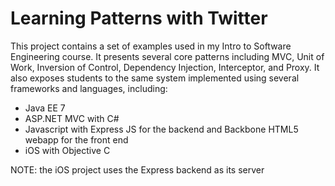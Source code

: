 Learning Patterns with Twitter
==============

This project contains a set of examples used in my Intro to Software Engineering course. It presents several core patterns including MVC, Unit of Work, Inversion of Control, Dependency Injection, Interceptor, and Proxy. It also exposes students to the same system implemented using several frameworks and languages, including:

* Java EE 7
* ASP.NET MVC with C#
* Javascript with Express JS for the backend and Backbone HTML5 webapp for the front end
* iOS with Objective C

NOTE: the iOS project uses the Express backend as its server
